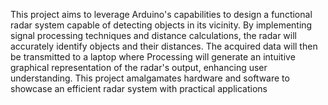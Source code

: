 This project aims to leverage Arduino's capabilities to design a functional radar system capable of detecting objects in its vicinity. By implementing signal processing techniques and distance calculations, the radar will accurately identify objects and their distances. The acquired data will then be transmitted to a laptop where Processing will generate an intuitive graphical representation of the radar's output, enhancing user understanding. This project amalgamates hardware and software to showcase an efficient radar system with practical applications
